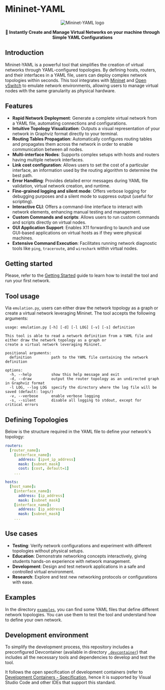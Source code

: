 # Mininet-YAML <!-- omit in toc -->

<div style="width: 100%; display: block;">
    <p align="center">
        <picture>
            <source media="(prefers-color-scheme: dark)" srcset="./docs/assets/logo/logo-dark.svg">
            <source media="(prefers-color-scheme: light)" srcset="./docs/assets/logo/logo-light.svg">
            <img alt="Mininet-YAML logo" src="./doc/logo/logo-light.svg" />
        </picture>
    </p>
</div>

<p align="center"><strong>🛜 Instantly Create and Manage Virtual Networks on your machine through Simple YAML Configurations</strong></p>


## Introduction

Mininet-YAML is a powerful tool that simplifies the creation of virtual networks through YAML-configured topologies. By defining hosts, routers, and their interfaces in a YAML file, users can deploy complex network topologies within seconds. This tool integrates with [Mininet](https://mininet.org/) and [Open vSwitch](https://www.openvswitch.org/) to emulate network environments, allowing users to manage virtual nodes with the same granularity as physical hardware.

## Features

- **Rapid Network Deployment**: Generate a complete virtual network from a YAML file, automating connections and configurations.
- **Intuitive Topology Visualization**: Outputs a visual representation of your network in Graphviz format directly to your terminal.
- **Routing Tables Propagation**: Automatically configures routing tables and propagates them across the network in order to enable communication between all nodes.
- **Multi-interface Nodes**: Supports complex setups with hosts and routers having multiple network interfaces.
- **Link cost configuration**: Allows users to set the cost of a particular interface, an information used by the routing algorithm to determine the best path.
- **Error Handling**: Provides detailed error messages during YAML file validation, virtual network creation, and runtime.
- **Fine-grained logging and silent mode**: Offers verbose logging for debugging purposes and a silent mode to suppress output (useful for scripting).
- **Interactive CLI**: Offers a command-line interface to interact with network elements, enhancing manual testing and management.
- **Custom Commands and scripts**: Allows users to run custom commands and scripts directly on virtual nodes.
- **GUI Application Support**: Enables X11 forwarding to launch and use GUI-based applications on virtual hosts as if they were physical machines.
- **Extensive Command Execution**: Facilitates running network diagnostic tools like `ping`, `traceroute`, and `wireshark` within virtual nodes.

## Getting started

Please, refer to the [Getting Started](./docs/getting-started.md) guide to learn how to install the tool and run your first network.

## Tool usage

Via `emulation.py`, users can either draw the network topology as a graph or create a virtual network leveraging Mininet. The tool accepts the following arguments:

```text
usage: emulation.py [-h] [-d] [-l LOG] [-v] [-s] definition

This tool is able to read a network definition from a YAML file and either draw the network topology as a graph or
create a virtual network leveraging Mininet.

positional arguments:
  definition         path to the YAML file containing the network definition

options:
  -h, --help         show this help message and exit
  -d, --draw         output the router topology as an undirected graph in Graphviz format
  -l LOG, --log LOG  specify the directory where the log file will be saved (default: logs/)
  -v, --verbose      enable verbose logging
  -s, --silent       disable all logging to stdout, except for critical errors
```

## Defining Topologies

Below is the structure required in the YAML file to define your network's topology:

```yaml
routers:
  [router_name]:
    [interface_name]:
      address: [ipv4_ip_address]
      mask: [subnet_mask]
      cost: [cost, default=1]
    ...

hosts:
  [host_name]:
    [interface_name]:
      address: [ip_address]
      mask: [subnet_mask]
    [interface_name]:
      address: [ip_address]
      mask: [subnet_mask]
    ...
```

## Use cases

- **Testing**: Verify network configurations and experiment with different topologies without physical setups.
- **Education**: Demonstrate networking concepts interactively, giving students hands-on experience with network management.
- **Development**: Design and test network applications in a safe and controlled virtual environment.
- **Research**: Explore and test new networking protocols or configurations with ease.

## Examples

In the directory [`examples`](./examples), you can find some YAML files that define different network topologies. You can use them to test the tool and understand how to define your own network.

## Development environment

To simplify the development process, this repository includes a preconfigured Devcontainer (available in directory [`.devcontainer`](./.devcontainer)) that includes all the necessary tools and dependencies to develop and test the tool.

It follows the open specification of development containers (refer to [Development Containers - Specification](https://containers.dev/implementors/spec/), hence it is supported by Visual Studio Code and other IDEs that support this standard.
